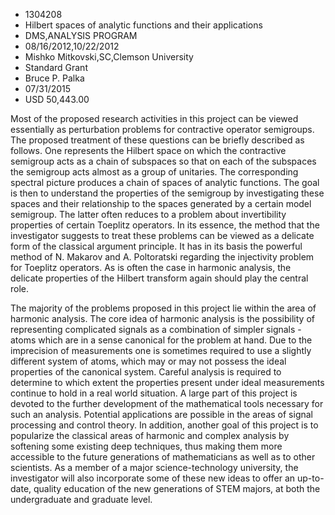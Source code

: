 
* 1304208
* Hilbert spaces of analytic functions and their applications
* DMS,ANALYSIS PROGRAM
* 08/16/2012,10/22/2012
* Mishko Mitkovski,SC,Clemson University
* Standard Grant
* Bruce P. Palka
* 07/31/2015
* USD 50,443.00

Most of the proposed research activities in this project can be viewed
essentially as perturbation problems for contractive operator semigroups. The
proposed treatment of these questions can be briefly described as follows. One
represents the Hilbert space on which the contractive semigroup acts as a chain
of subspaces so that on each of the subspaces the semigroup acts almost as a
group of unitaries. The corresponding spectral picture produces a chain of
spaces of analytic functions. The goal is then to understand the properties of
the semigroup by investigating these spaces and their relationship to the spaces
generated by a certain model semigroup. The latter often reduces to a problem
about invertibility properties of certain Toeplitz operators. In its essence,
the method that the investigator suggests to treat these problems can be viewed
as a delicate form of the classical argument principle. It has in its basis the
powerful method of N. Makarov and A. Poltoratski regarding the injectivity
problem for Toeplitz operators. As is often the case in harmonic analysis, the
delicate properties of the Hilbert transform again should play the central role.

The majority of the problems proposed in this project lie within the area of
harmonic analysis. The core idea of harmonic analysis is the possibility of
representing complicated signals as a combination of simpler signals - atoms
which are in a sense canonical for the problem at hand. Due to the imprecision
of measurements one is sometimes required to use a slightly different system of
atoms, which may or may not possess the ideal properties of the canonical
system. Careful analysis is required to determine to which extent the properties
present under ideal measurements continue to hold in a real world situation. A
large part of this project is devoted to the further development of the
mathematical tools necessary for such an analysis. Potential applications are
possible in the areas of signal processing and control theory. In addition,
another goal of this project is to popularize the classical areas of harmonic
and complex analysis by softening some existing deep techniques, thus making
them more accessible to the future generations of mathematicians as well as to
other scientists. As a member of a major science-technology university, the
investigator will also incorporate some of these new ideas to offer an up-to-
date, quality education of the new generations of STEM majors, at both the
undergraduate and graduate level.
